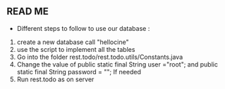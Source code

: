 ## READ ME ## 

- Different steps to follow to use our database : 

1. create a new database call "hellocine"
2. use the script to implement all the tables
3. Go into the folder rest.todo/rest.todo.utils/Constants.java
4. Change the value of      public static final String user ="root";
                    and     public static final String password = "";
                    If needed
5. Run rest.todo as on server
